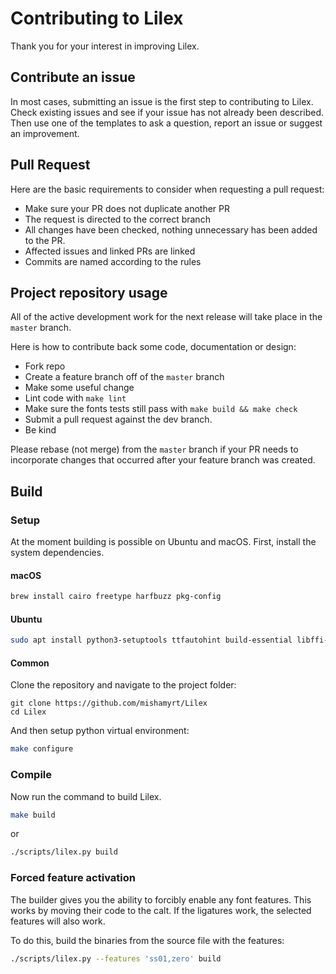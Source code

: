 # Contributing to Lilex

Thank you for your interest in improving Lilex.

## Contribute an issue

In most cases, submitting an issue is the first step to contributing to Lilex. Check existing issues and see if your issue has not already been described. Then use one of the templates to ask a question, report an issue or suggest an improvement.

## Pull Request

Here are the basic requirements to consider when requesting a pull request:

- Make sure your PR does not duplicate another PR
- The request is directed to the correct branch
- All changes have been checked, nothing unnecessary has been added to the PR.
- Affected issues and linked PRs are linked
- Commits are named according to the rules

## Project repository usage

All of the active development work for the next release will take place in the `master` branch. 

Here is how to contribute back some code, documentation or design:

- Fork repo
- Create a feature branch off of the `master` branch
- Make some useful change
- Lint code with `make lint`
- Make sure the fonts tests still pass with `make build && make check`
- Submit a pull request against the dev branch.
- Be kind

Please rebase (not merge) from the `master` branch if your PR needs to incorporate changes that occurred after your feature branch was created.

## Build

### Setup

At the moment building is possible on Ubuntu and macOS. First, install the system dependencies.

#### macOS

```sh
brew install cairo freetype harfbuzz pkg-config
```

#### Ubuntu

```sh
sudo apt install python3-setuptools ttfautohint build-essential libffi-dev libgit2-dev
```

#### Common

Clone the repository and navigate to the project folder:

```
git clone https://github.com/mishamyrt/Lilex
cd Lilex
```

And then setup python virtual environment:

```sh
make configure
```

### Compile

Now run the command to build Lilex.

```sh
make build
```

or

```sh
./scripts/lilex.py build
```

### Forced feature activation

The builder gives you the ability to forcibly enable any font features. This works by moving their code to the calt. If the ligatures work, the selected features will also work.

To do this, build the binaries from the source file with the features:

```sh
./scripts/lilex.py --features 'ss01,zero' build
```